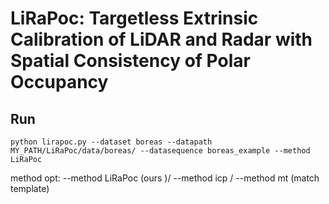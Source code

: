 # LiRaPoc:  Targetless Extrinsic Calibration of LiDAR and Radar with Spatial Consistency of Polar Occupancy
## Run 
```
python lirapoc.py --dataset boreas --datapath MY_PATH/LiRaPoc/data/boreas/ --datasequence boreas_example --method LiRaPoc
```
method opt: 
--method LiRaPoc (ours )/ 
--method icp / 
--method mt (match template)
